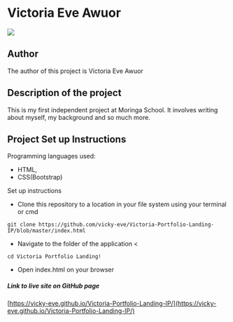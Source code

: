 # Victoria Eve Awuor
![](https://i.postimg.cc/63NrMPTf/Screenshot-20.png)  

## Author
The author of this project is Victoria Eve Awuor

## Description of the project
This is my first independent project at Moringa School. It involves writing about myself, my background and so much more.

## Project Set up Instructions

Programming languages used:
- HTML,
- CSS(Bootstrap)

Set up instructions
* Clone this repository to a location in your file system using your terminal or cmd
```
git clone https://github.com/vicky-eve/Victoria-Portfolio-Landing-IP/blob/master/index.html
```
* Navigate to the folder of the application <
```
cd Victoria Portfolio Landing!
```
* Open index.html on your browser

##### Link to live site on GitHub page
[https://vicky-eve.github.io/Victoria-Portfolio-Landing-IP/](https://vicky-eve.github.io/Victoria-Portfolio-Landing-IP/)


